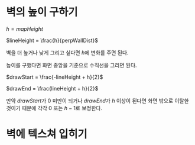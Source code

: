 # 벽의 높이 구하기
$h = mapHeight$

$lineHeight = \frac{h}{perpWallDist}$

벽을 더 높거나 낮게 그리고 싶다면 $h$에 변화를 주면 된다.

높이를 구했다면 화면 중앙을 기준으로 수직선을 그리면 된다.

$drawStart = \frac{-lineHeight + h}{2}$

$drawEnd = \frac{lineHeight + h}{2}$

만약 $drawStart$가 $0$ 미만이 되거나 $drawEnd$가 $h$ 이상이 된다면 화면 밖으로 이탈한 것이기 때문에 각각 $0$ 또는 $h - 1$로 보정한다.

# 벽에 텍스쳐 입히기
